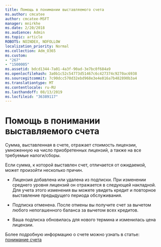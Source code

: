 ```yaml
---
title: Помощь в понимании выставляемого счета
ms.author: cmcatee
author: cmcatee-MSFT
manager: mnirkhe
ms.date: 2/20/2018
ms.audience: Admin
ms.topic: article
ROBOTS: NOINDEX, NOFOLLOW
localization_priority: Normal
ms.collection: Adm_O365
ms.custom:
- "267"
- "1500005"
ms.assetid: bdcd1344-7a01-4a3f-90ad-3e7bc0f684a9
ms.openlocfilehash: 3a0b1c52c54773d51467c6c427374c9270ac6938
ms.sourcegitcommit: 7c90dcc570d32ebd968e3e4e816a7b482890b3a4
ms.translationtype: MT
ms.contentlocale: ru-RU
ms.lasthandoff: 08/13/2019
ms.locfileid: "36389117"
---
```

# <a name="help-understanding-your-bill"></a>Помощь в понимании выставляемого счета

Сумма, выставленная в счете, отражает стоимость лицензии, умноженную на число приобретенных лицензий, а также на все требуемые налоги/сборы.
  
Если сумма, к которой выставлен счет, отличается от ожидаемой, может произойти несколько причин.
  
- Лицензия добавлена или удалена из подписки. При изменении среднего уровня лицензий он отражается в следующей накладной. Для учета этого изменения вы можете увидеть кредит и повторное выставление предыдущего периода обслуживания.

- Подписка отменена. После отмены вы получите счет за вычетом любого непогашенного баланса за вычетом всех кредитов.

- Ваша подписка обновилась для нового термина и изменилась цена лицензии.

Более подробную информацию о счете можно узнать в статье: [понимание счета](https://docs.microsoft.com/en-us/office365/admin/subscriptions-and-billing/understand-your-invoice)